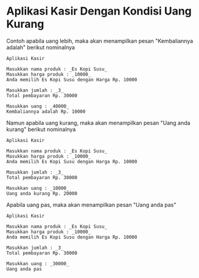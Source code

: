 # Aplikasi Kasir Dengan Kondisi Uang Kurang

Contoh apabila uang lebih, maka akan menampilkan pesan "Kembaliannya adalah" berikut nominalnya

```
Aplikasi Kasir

Masukkan nama produk : _Es Kopi Susu_
Masukkan harga produk : _10000_
Anda memilih Es Kopi Susu dengan Harga Rp. 10000

Masukkan jumlah : _3_
Total pembayaran Rp. 30000

Masukkan uang : _40000_
Kembaliannya adalah Rp. 10000
```

Namun apabila uang kurang, maka akan menampilkan pesan "Uang anda kurang" berikut nominalnya

```
Aplikasi Kasir

Masukkan nama produk : _Es Kopi Susu_
Masukkan harga produk : _10000_
Anda memilih Es Kopi Susu dengan Harga Rp. 10000

Masukkan jumlah : _3_
Total pembayaran Rp. 30000

Masukkan uang : _10000_
Uang anda kurang Rp. 20000
```

Apabila uang pas, maka akan menampilkan pesan "Uang anda pas"

```
Aplikasi Kasir

Masukkan nama produk : _Es Kopi Susu_
Masukkan harga produk : _10000_
Anda memilih Es Kopi Susu dengan Harga Rp. 10000

Masukkan jumlah : _3_
Total pembayaran Rp. 30000

Masukkan uang : _30000_
Uang anda pas
```
